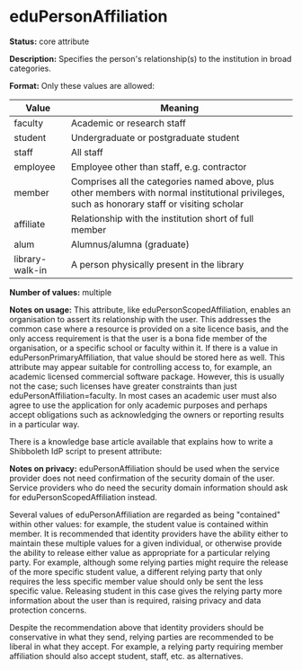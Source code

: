 ---
---

# eduPersonAffiliation

**Status:** core attribute

**Description:** Specifies the person's relationship(s) to the institution in broad categories.

**Format:** Only these values are allowed:

|     Value |	 Meaning |
|----|----|
|     faculty|Academic or research staff |
|     student |	 Undergraduate or postgraduate student |
|    staff |	All staff |
|    employee	| Employee other than staff, e.g. contractor |
|     member | Comprises all the categories named above, plus other members with normal institutional privileges, such as honorary staff or visiting scholar |
|     affiliate	 | Relationship with the institution short of full member |
|     alum	| Alumnus/alumna (graduate)
|     library-walk-in	| A person physically present in the library  |


**Number of values:** multiple

**Notes on usage:** This attribute, like eduPersonScopedAffiliation, enables an organisation to assert its relationship with the user. This addresses the common case where a resource is provided on a site licence basis, and the only access requirement is that the user is a bona fide member of the organisation, or a specific school or faculty within it. If there is a value in eduPersonPrimaryAffiliation, that value should be stored here as well. This attribute may appear suitable for controlling access to, for example, an academic licensed commercial software package. However, this is usually not the case; such licenses have greater constraints than just eduPersonAffiliation=faculty. In most cases an academic user must also agree to use the application for only academic purposes and perhaps accept obligations such as acknowledging the owners or reporting results in a particular way.

There is a knowledge base article available that explains how to write a Shibboleth IdP script to present attribute:

**Notes on privacy:** eduPersonAffiliation should be used when the service provider does not need confirmation of the security domain of the user. Service providers who do need the security domain information should ask for eduPersonScopedAffiliation instead.

Several values of eduPersonAffiliation are regarded as being "contained" within other values: for example, the student value is contained within member. It is recommended that identity providers have the ability either to maintain these multiple values for a given individual, or otherwise provide the ability to release either value as appropriate for a particular relying party. For example, although some relying parties might require the release of the more specific student value, a different relying party that only requires the less specific member value should only be sent the less specific value. Releasing student in this case gives the relying party more information about the user than is required, raising privacy and data protection concerns.

Despite the recommendation above that identity providers should be conservative in what they send, relying parties are recommended to be liberal in what they accept. For example, a relying party requiring member affiliation should also accept student, staff, etc. as alternatives.